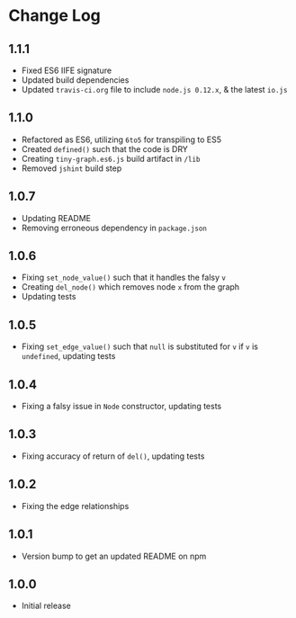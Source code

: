 # Change Log

## 1.1.1
- Fixed ES6 IIFE signature
- Updated build dependencies
- Updated `travis-ci.org` file to include `node.js 0.12.x`, & the latest `io.js`

## 1.1.0
- Refactored as ES6, utilizing `6to5` for transpiling to ES5
- Created `defined()` such that the code is DRY
- Creating `tiny-graph.es6.js` build artifact in `/lib`
- Removed `jshint` build step

## 1.0.7
- Updating README
- Removing erroneous dependency in `package.json`

## 1.0.6
- Fixing `set_node_value()` such that it handles the falsy `v`
- Creating `del_node()` which removes node `x` from the graph
- Updating tests

## 1.0.5
- Fixing `set_edge_value()` such that `null` is substituted for `v` if `v` is `undefined`, updating tests

## 1.0.4
- Fixing a falsy issue in `Node` constructor, updating tests

## 1.0.3
- Fixing accuracy of return of `del()`, updating tests

## 1.0.2
- Fixing the edge relationships

## 1.0.1
- Version bump to get an updated README on npm

## 1.0.0
- Initial release

